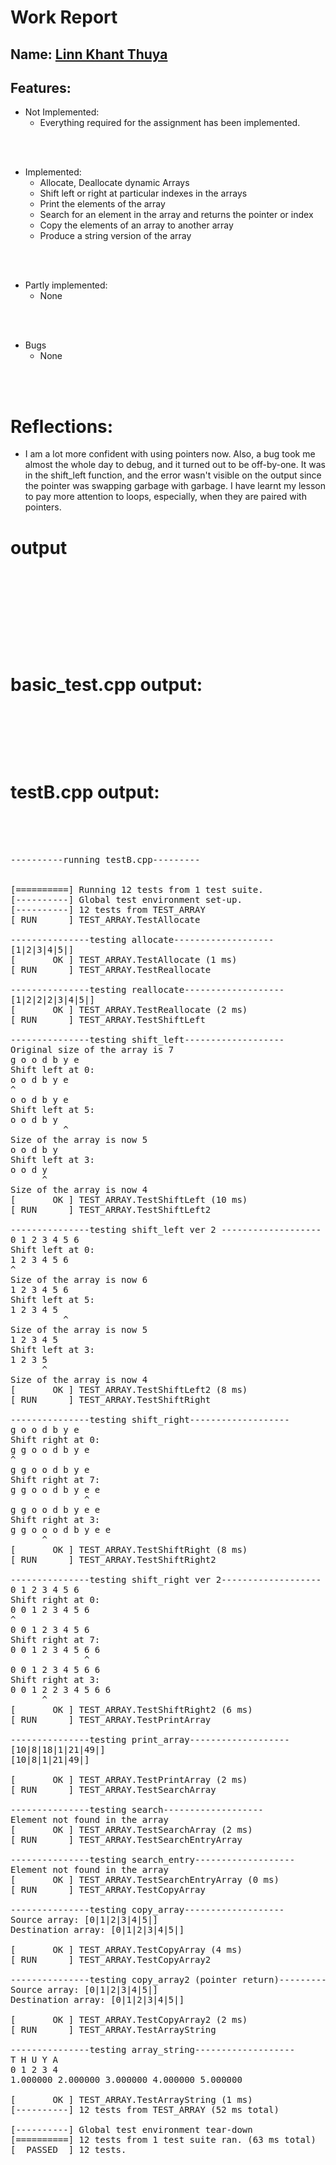 # Work Report

## Name: <ins> Linn Khant Thuya </ins>

## Features:

- Not Implemented:
  - Everything required for the assignment has been implemented.

<br><br>

- Implemented:
  - Allocate, Deallocate dynamic Arrays
  - Shift left or right at particular indexes in the arrays
  - Print the elements of the array
  - Search for an element in the array and returns the pointer or index
  - Copy the elements of an array to another array
  - Produce a string version of the array

<br><br>

- Partly implemented:
  - None

<br><br>

- Bugs
  - None

<br><br>

# Reflections:

- I am a lot more confident with using pointers now. Also, a bug took me almost the whole day to debug, and it turned out to be off-by-one. It was in the shift_left function, and the error wasn't visible on the output since the pointer was swapping garbage with garbage. I have learnt my lesson to pay more attention to loops, especially, when they are paired with pointers.

# **output**

<pre>
<br/><br/><br/><br/>
</pre>

<br/><br/>

# basic_test.cpp output:

<pre>
<br/><br/><br/><br/>
</pre>

# testB.cpp output:

<pre>
<br/><br/>

----------running testB.cpp---------


[==========] Running 12 tests from 1 test suite.
[----------] Global test environment set-up.
[----------] 12 tests from TEST_ARRAY
[ RUN      ] TEST_ARRAY.TestAllocate

---------------testing allocate-------------------
[1|2|3|4|5|]
[       OK ] TEST_ARRAY.TestAllocate (1 ms)
[ RUN      ] TEST_ARRAY.TestReallocate

---------------testing reallocate-------------------
[1|2|2|2|3|4|5|]
[       OK ] TEST_ARRAY.TestReallocate (2 ms)
[ RUN      ] TEST_ARRAY.TestShiftLeft

---------------testing shift_left-------------------
Original size of the array is 7
g o o d b y e
Shift left at 0:
o o d b y e
^
o o d b y e
Shift left at 5:
o o d b y
          ^
Size of the array is now 5
o o d b y
Shift left at 3:
o o d y
      ^
Size of the array is now 4
[       OK ] TEST_ARRAY.TestShiftLeft (10 ms)
[ RUN      ] TEST_ARRAY.TestShiftLeft2

---------------testing shift_left ver 2 -------------------
0 1 2 3 4 5 6
Shift left at 0:
1 2 3 4 5 6
^
Size of the array is now 6
1 2 3 4 5 6
Shift left at 5:
1 2 3 4 5
          ^
Size of the array is now 5
1 2 3 4 5
Shift left at 3:
1 2 3 5
      ^
Size of the array is now 4
[       OK ] TEST_ARRAY.TestShiftLeft2 (8 ms)
[ RUN      ] TEST_ARRAY.TestShiftRight

---------------testing shift_right-------------------
g o o d b y e
Shift right at 0:
g g o o d b y e
^
g g o o d b y e
Shift right at 7:
g g o o d b y e e
              ^
g g o o d b y e e
Shift right at 3:
g g o o o d b y e e 
      ^
[       OK ] TEST_ARRAY.TestShiftRight (8 ms)
[ RUN      ] TEST_ARRAY.TestShiftRight2

---------------testing shift_right ver 2-------------------
0 1 2 3 4 5 6
Shift right at 0:
0 0 1 2 3 4 5 6
^
0 0 1 2 3 4 5 6
Shift right at 7:
0 0 1 2 3 4 5 6 6
              ^
0 0 1 2 3 4 5 6 6
Shift right at 3:
0 0 1 2 2 3 4 5 6 6
      ^
[       OK ] TEST_ARRAY.TestShiftRight2 (6 ms)
[ RUN      ] TEST_ARRAY.TestPrintArray

---------------testing print_array-------------------
[10|8|18|1|21|49|]
[10|8|1|21|49|]

[       OK ] TEST_ARRAY.TestPrintArray (2 ms)
[ RUN      ] TEST_ARRAY.TestSearchArray

---------------testing search-------------------
Element not found in the array
[       OK ] TEST_ARRAY.TestSearchArray (2 ms)
[ RUN      ] TEST_ARRAY.TestSearchEntryArray

---------------testing search_entry-------------------
Element not found in the array
[       OK ] TEST_ARRAY.TestSearchEntryArray (0 ms)
[ RUN      ] TEST_ARRAY.TestCopyArray

---------------testing copy_array-------------------
Source array: [0|1|2|3|4|5|]
Destination array: [0|1|2|3|4|5|]

[       OK ] TEST_ARRAY.TestCopyArray (4 ms)
[ RUN      ] TEST_ARRAY.TestCopyArray2

---------------testing copy_array2 (pointer return)-------------------
Source array: [0|1|2|3|4|5|]
Destination array: [0|1|2|3|4|5|]

[       OK ] TEST_ARRAY.TestCopyArray2 (2 ms)
[ RUN      ] TEST_ARRAY.TestArrayString

---------------testing array_string-------------------
T H U Y A
0 1 2 3 4
1.000000 2.000000 3.000000 4.000000 5.000000

[       OK ] TEST_ARRAY.TestArrayString (1 ms)
[----------] 12 tests from TEST_ARRAY (52 ms total)

[----------] Global test environment tear-down
[==========] 12 tests from 1 test suite ran. (63 ms total)
[  PASSED  ] 12 tests.
<br/><br/>
</pre>
